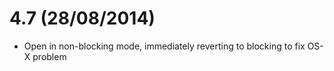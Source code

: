 

4.7 (28/08/2014)
================

* Open in non-blocking mode, immediately reverting to blocking to fix OS-X problem
